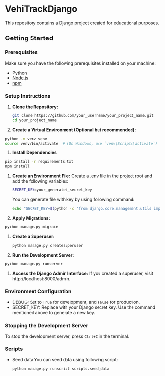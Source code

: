 # VehiTrackDjango

This repository contains a Django project created for educational purposes.

## Getting Started

### Prerequisites

Make sure you have the following prerequisites installed on your machine:

- [Python](https://www.python.org/downloads/)
- [Node.js](https://nodejs.org/)
- [npm](https://www.npmjs.com/get-npm/)

### Setup Instructions

1. **Clone the Repository:**
   ```bash
   git clone https://github.com/your_username/your_project_name.git
   cd your_project_name
   ```

1. **Create a Virtual Environment (Optional but recommended):**
  ```bash
  python -m venv venv
  source venv/bin/activate  # (On Windows, use `venv\Scripts\activate`)
  ```
1. **Install Dependencies**
  ```bash
  pip install -r requirements.txt
  npm install
  ```
1. **Create an Environment File:**
Create a .env file in the project root and add the following variables:
   ```bash
   SECRET_KEY=your_generated_secret_key
   ```
   You can generate file with key by using following command:
   ```bash
   echo "SECRET_KEY=$(python -c 'from django.core.management.utils import get_random_secret_key; print(get_random_secret_key())')" >> .env
   ```
1. **Apply Migrations:**
  ```bash
  python manage.py migrate
  ```
1. **Create a Superuser:**
   ```bash
   python manage.py createsuperuser
   ```
1. **Run the Development Server:**
  ```bash
  python manage.py runserver
  ```
1. **Access the Django Admin Interface:**
If you created a superuser, visit http://localhost:8000/admin.

### Environment Configuration
- DEBUG: Set to `True` for development, and `False` for production.
- SECRET_KEY: Replace with your Django secret key. Use the command mentioned above to generate a new key.

### Stopping the Development Server
To stop the development server, press `Ctrl+C` in the terminal.

### Scripts
- Seed data
  You can seed data using following script:
  ```bash
  python manage.py runscript scripts.seed_data
  ```

